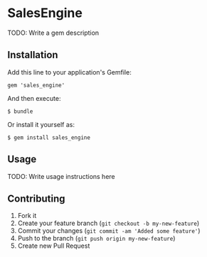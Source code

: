 # SalesEngine

TODO: Write a gem description

## Installation

Add this line to your application's Gemfile:

    gem 'sales_engine'

And then execute:

    $ bundle

Or install it yourself as:

    $ gem install sales_engine

## Usage

TODO: Write usage instructions here

## Contributing

1. Fork it
2. Create your feature branch (`git checkout -b my-new-feature`)
3. Commit your changes (`git commit -am 'Added some feature'`)
4. Push to the branch (`git push origin my-new-feature`)
5. Create new Pull Request
